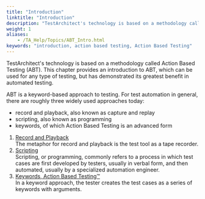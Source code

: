 ```yaml
--- 
title: "Introduction"
linktitle: "Introduction"
description: "TestArchitect's technology is based on a methodology called Action Based Testing (ABT). This chapter provides an introduction to ABT, which can be used for any type of testing, but has demonstrated its greatest benefit in automated testing."
weight: 1
aliases: 
    - /TA_Help/Topics/ABT_Intro.html
keywords: "introduction, action based testing, Action Based Testing"
---
```


TestArchitect's technology is based on a methodology called Action Based Testing \(ABT\). This chapter provides an introduction to ABT, which can be used for any type of testing, but has demonstrated its greatest benefit in automated testing.

ABT is a keyword-based approach to testing. For test automation in general, there are roughly three widely used approaches today:

-   record and playback, also known as capture and replay
-   scripting, also known as programming
-   keywords, of which Action Based Testing is an advanced form

1.  [Record and Playback](/user-guide/introduction-to-action-based-testing/introduction/record-and-playback)  
The metaphor for record and playback is the test tool as a tape recorder.
2.  [Scripting](/user-guide/introduction-to-action-based-testing/introduction/scripting)  
Scripting, or programming, commonly refers to a process in which test cases are first developed by testers, usually in verbal form, and then automated, usually by a specialized automation engineer.
3.  [Keywords, Action Based Testing™](/user-guide/introduction-to-action-based-testing/introduction/keywords-action-based-testing-trade)  
In a keyword approach, the tester creates the test cases as a series of keywords with arguments.



